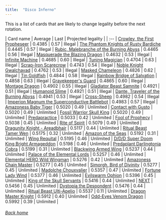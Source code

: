```yaml
---
title:  "Disco Inferno"
---
```


This is a list of cards that are likely to change legality before the next rotation.

| Card name | Average | Last | Projected legality |
| :-- |
[Crowley, the First Propheseer](https://db.ygoprodeck.com/card/?search=Crowley,%20the%20First%20Propheseer) | 0.4385 | 0.57 | Illegal |
[The Phantom Knights of Rusty Bardiche](https://db.ygoprodeck.com/card/?search=The%20Phantom%20Knights%20of%20Rusty%20Bardiche) | 0.4445 | 0.57 | Illegal |
[Rubic, Malebranche of the Burning Abyss](https://db.ygoprodeck.com/card/?search=Rubic,%20Malebranche%20of%20the%20Burning%20Abyss) | 0.4465 | 0.56 | Illegal |
[Masquerade the Blazing Dragon](https://db.ygoprodeck.com/card/?search=Masquerade%20the%20Blazing%20Dragon) | 0.4632 | 0.53 | Illegal |
[Infinite Machine](https://db.ygoprodeck.com/card/?search=Infinite%20Machine) | 0.4685 | 0.60 | Illegal |
[Tuning Magician](https://db.ygoprodeck.com/card/?search=Tuning%20Magician) | 0.4704 | 0.63 | Illegal |
[Scrap-Iron Scarecrow](https://db.ygoprodeck.com/card/?search=Scrap-Iron%20Scarecrow) | 0.4743 | 0.54 | Illegal |
[Noble Knight Gwalchavad](https://db.ygoprodeck.com/card/?search=Noble%20Knight%20Gwalchavad) | 0.4762 | 0.53 | Illegal |
[Masked Chameleon](https://db.ygoprodeck.com/card/?search=Masked%20Chameleon) | 0.4826 | 0.62 | Illegal |
[Tin Goldfish](https://db.ygoprodeck.com/card/?search=Tin%20Goldfish) | 0.4844 | 0.58 | Illegal |
[Rainbow Bridge of Salvation](https://db.ygoprodeck.com/card/?search=Rainbow%20Bridge%20of%20Salvation) | 0.4858 | 0.63 | Illegal |
[Gravekeeper's Guard](https://db.ygoprodeck.com/card/?search=Gravekeeper's%20Guard) | 0.4865 | 0.60 | Illegal |
[Montage Dragon](https://db.ygoprodeck.com/card/?search=Montage%20Dragon) | 0.4902 | 0.55 | Illegal |
[Gladiator Beast Samnite](https://db.ygoprodeck.com/card/?search=Gladiator%20Beast%20Samnite) | 0.4921 | 0.51 | Illegal |
[Humanoid Slime](https://db.ygoprodeck.com/card/?search=Humanoid%20Slime) | 0.4921 | 0.51 | Illegal |
[Dante, Traveler of the Burning Abyss](https://db.ygoprodeck.com/card/?search=Dante,%20Traveler%20of%20the%20Burning%20Abyss) | 0.4941 | 0.53 | Illegal |
[Cross-Sheep](https://db.ygoprodeck.com/card/?search=Cross-Sheep) | 0.4982 | 0.54 | Illegal |
[Imperion Magnum the Superconductive Battlebot](https://db.ygoprodeck.com/card/?search=Imperion%20Magnum%20the%20Superconductive%20Battlebot) | 0.4983 | 0.57 | Illegal |
[Amazoness Baby Tiger](https://db.ygoprodeck.com/card/?search=Amazoness%20Baby%20Tiger) | 0.5020 | 0.49 | Unlimited |
[Contact with Gusto](https://db.ygoprodeck.com/card/?search=Contact%20with%20Gusto) | 0.5020 | 0.49 | Unlimited |
[Fossil Warrior Skull King](https://db.ygoprodeck.com/card/?search=Fossil%20Warrior%20Skull%20King) | 0.5020 | 0.49 | Unlimited |
[Predapractice](https://db.ygoprodeck.com/card/?search=Predapractice) | 0.5033 | 0.42 | Unlimited |
[Fool of Prophecy](https://db.ygoprodeck.com/card/?search=Fool%20of%20Prophecy) | 0.5038 | 0.45 | Unlimited |
[Rite of Spirit](https://db.ygoprodeck.com/card/?search=Rite%20of%20Spirit) | 0.5079 | 0.49 | Unlimited |
[Dragunity Knight - Areadbhair](https://db.ygoprodeck.com/card/?search=Dragunity%20Knight%20-%20Areadbhair) | 0.5117 | 0.44 | Unlimited |
[Ritual Beast Tamer Wen](https://db.ygoprodeck.com/card/?search=Ritual%20Beast%20Tamer%20Wen) | 0.5175 | 0.32 | Unlimited |
[Amazon of the Seas](https://db.ygoprodeck.com/card/?search=Amazon%20of%20the%20Seas) | 0.5192 | 0.31 | Unlimited |
[Wing Requital](https://db.ygoprodeck.com/card/?search=Wing%20Requital) | 0.5195 | 0.46 | Unlimited |
[D/D/D Super Doom King Bright Armageddon](https://db.ygoprodeck.com/card/?search=D/D/D%20Super%20Doom%20King%20Bright%20Armageddon) | 0.5198 | 0.46 | Unlimited |
[Predaplant Darlingtonia Cobra](https://db.ygoprodeck.com/card/?search=Predaplant%20Darlingtonia%20Cobra) | 0.5199 | 0.31 | Unlimited |
[Blackwing Armed Wing](https://db.ygoprodeck.com/card/?search=Blackwing%20Armed%20Wing) | 0.5237 | 0.44 | Unlimited |
[Palace of the Elemental Lords](https://db.ygoprodeck.com/card/?search=Palace%20of%20the%20Elemental%20Lords) | 0.5257 | 0.46 | Unlimited |
[Elemental HERO Wild Wingman](https://db.ygoprodeck.com/card/?search=Elemental%20HERO%20Wild%20Wingman) | 0.5276 | 0.42 | Unlimited |
[Amazoness Chain Master](https://db.ygoprodeck.com/card/?search=Amazoness%20Chain%20Master) | 0.5277 | 0.45 | Unlimited |
[Simorgh, Bird of Divinity](https://db.ygoprodeck.com/card/?search=Simorgh,%20Bird%20of%20Divinity) | 0.5277 | 0.45 | Unlimited |
[Madolche Chouxvalier](https://db.ygoprodeck.com/card/?search=Madolche%20Chouxvalier) | 0.5357 | 0.47 | Unlimited |
[Fortune Lady Wind](https://db.ygoprodeck.com/card/?search=Fortune%20Lady%20Wind) | 0.5377 | 0.46 | Unlimited |
[Evilswarm Ophion](https://db.ygoprodeck.com/card/?search=Evilswarm%20Ophion) | 0.5396 | 0.45 | Unlimited |
[King of the Skull Servants](https://db.ygoprodeck.com/card/?search=King%20of%20the%20Skull%20Servants) | 0.5416 | 0.44 | Unlimited |
[NEXT](https://db.ygoprodeck.com/card/?search=NEXT) | 0.5456 | 0.45 | Unlimited |
[Dystopia the Despondent](https://db.ygoprodeck.com/card/?search=Dystopia%20the%20Despondent) | 0.5476 | 0.44 | Unlimited |
[Ritual Beast Ulti-Apelio](https://db.ygoprodeck.com/card/?search=Ritual%20Beast%20Ulti-Apelio) | 0.5537 | 0.11 | Unlimited |
[Dragon Master Knight](https://db.ygoprodeck.com/card/?search=Dragon%20Master%20Knight) | 0.5912 | 0.40 | Unlimited |
[Odd-Eyes Venom Dragon](https://db.ygoprodeck.com/card/?search=Odd-Eyes%20Venom%20Dragon) | 0.5992 | 0.39 | Unlimited |

###### [Back home](index)